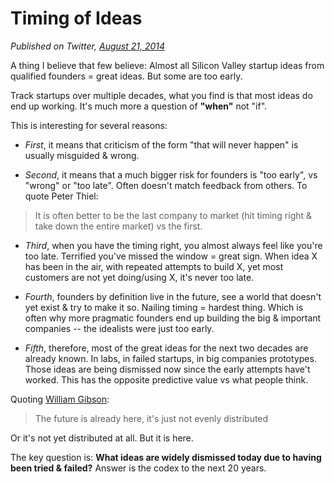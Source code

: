 # Timing of Ideas

*Published on Twitter, [August 21, 2014](https://twitter.com/pmarca/status/502474167766114304)*

A thing I believe that few believe: Almost all Silicon Valley startup ideas from qualified founders = great ideas. But some are too early.

Track startups over multiple decades, what you find is that most ideas do end up working. It's much more a question of **"when"** not "if".

This is interesting for several reasons:

* *First*, it means that criticism of the form "that will never happen" is usually misguided & wrong.

* *Second*, it means that a much bigger risk for founders is "too early", vs "wrong" or "too late". Often doesn't match feedback from others.
To quote Peter Thiel:
> It is often better to be the last company to market (hit timing right & take down the entire market) vs the first.

* *Third*, when you have the timing right, you almost always feel like you're too late. Terrified you've missed the window = great sign.
When idea X has been in the air, with repeated attempts to build X, yet most customers are not yet doing/using X, it's never too late.

* *Fourth*, founders by definition live in the future, see a world that doesn't yet exist & try to make it so. Nailing timing = hardest thing.
Which is often why more pragmatic founders end up building the big & important companies -- the idealists were just too early.

* *Fifth*, therefore, most of the great ideas for the next two decades are already known. In labs, in failed startups, in big companies prototypes.
Those ideas are being dismissed now since the early attempts have't worked. This has the opposite predictive value vs what people think.

Quoting [William Gibson](https://www.twitter.com/GreatDismal):

> The future is already here, it's just not evenly distributed

Or it's not yet distributed at all. But it is here.

The key question is: **What ideas are widely dismissed today due to having been tried & failed?** Answer is the codex to the next 20 years.
